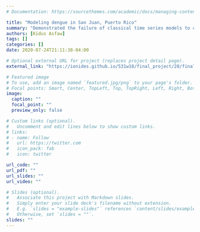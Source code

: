 ```yaml
---
# Documentation: https://sourcethemes.com/academic/docs/managing-content/

title: "Modeling dengue in San Juan, Puerto Rico"
summary: "Demonstrated the failure of classical time series models to capture variability in dengue case count data and proceeded to develop a mechanistic model that was fit using the pomp R package"
authors: [Kidus Asfaw]
tags: []
categories: []
date: 2020-07-24T21:11:38-04:00

# Optional external URL for project (replaces project detail page).
external_link: "https://ionides.github.io/531w18/final_project/20/final.html"

# Featured image
# To use, add an image named `featured.jpg/png` to your page's folder.
# Focal points: Smart, Center, TopLeft, Top, TopRight, Left, Right, BottomLeft, Bottom, BottomRight.
image:
  caption: ""
  focal_point: ""
  preview_only: false

# Custom links (optional).
#   Uncomment and edit lines below to show custom links.
# links:
# - name: Follow
#   url: https://twitter.com
#   icon_pack: fab
#   icon: twitter

url_code: ""
url_pdf: ""
url_slides: ""
url_video: ""

# Slides (optional).
#   Associate this project with Markdown slides.
#   Simply enter your slide deck's filename without extension.
#   E.g. `slides = "example-slides"` references `content/slides/example-slides.md`.
#   Otherwise, set `slides = ""`.
slides: ""
---
```

